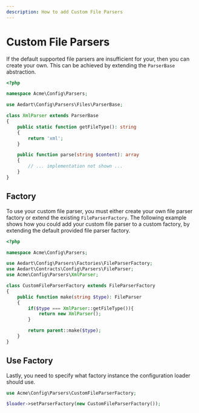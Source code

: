 ```yaml
---
description: How to add Custom File Parsers
---
```


# Custom File Parsers

If the default supported file parsers are insufficient for your, then you can create your own.
This can be achieved by extending the `ParserBase` abstraction.

```php
<?php

namespace Acme\Config\Parsers;

use Aedart\Config\Parsers\Files\ParserBase;

class XmlParser extends ParserBase
{
    public static function getFileType(): string
    {
        return 'xml';
    }

    public function parse(string $content): array
    {
        // ... implementation not shown ...
    }
}
```

## Factory

To use your custom file parser, you must either create your own file parser factory or extend the existing `FileParserFactory`.
The following example shows how you could add your custom file parser to a custom factory, by extending the default provided file parser factory.

```php
<?php

namespace Acme\Config\Parsers;

use Aedart\Config\Parsers\Factories\FileParserFactory;
use Aedart\Contracts\Config\Parsers\FileParser;
use Acme\Config\Parsers\XmlParser;

class CustomFileParserFactory extends FileParserFactory
{
    public function make(string $type): FileParser
    {
        if($type === XmlParser::getFileType()){
            return new XmlParser();
        }   

        return parent::make($type);
    }
}
```

## Use Factory

Lastly, you need to specify what factory instance the configuration loader should use.

```php
use Acme\Config\Parsers\CustomFileParserFactory;

$loader->setParserFactory(new CustomFileParserFactory());
```